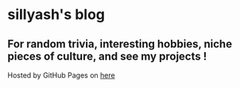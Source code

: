 # sillyash's blog

## For random trivia, interesting hobbies, niche pieces of culture, and see my projects !

Hosted by GitHub Pages on [here](https://sillyash.github.io)
